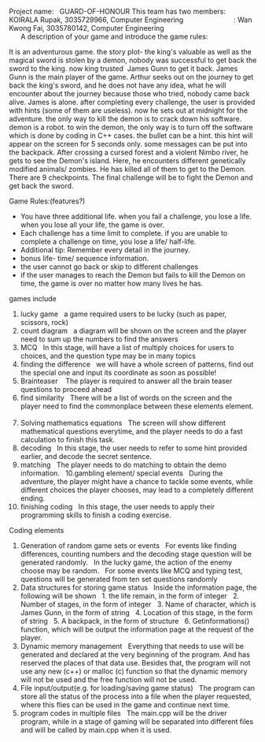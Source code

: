 Project name:   GUARD-OF-HONOUR
This team has two members: KOIRALA Rupak, 3035729966, Computer Engineering
                         : Wan Kwong Fai, 3035780142, Computer Engineering
                         
                         
A description of your game and introduce the game rules:

It is an adventurous game. the story plot- the king's valuable as well as the magical sword is stolen by a demon, nobody was successful to get back the sword to the king. now king trusted  James Gunn to get it back. James Gunn is the main player of the game. Arthur seeks out on the journey to get back the king's sword, and he does not have any idea, what he will encounter about the journey because those who tried, nobody came back alive. James is alone. after completing every challenge, the user is provided with hints (some of them are useless). now he sets out at midnight for the adventure. the only way to kill the demon is to crack down his software. demon is a robot. to win the demon, the only way is to turn off the software which is done by coding in C++ cases. the bullet can be a hint. this hint will appear on the screen for 5 seconds only. some messages can be put into the backpack. 
After crossing a cursed forest and a violent Nimbo river, he gets to see the Demon's island. Here, he encounters different genetically modified animals/ zombies. He has killed all of them to get to the Demon. There are 9 checkpoints. The final challenge will be to fight the Demon and get back the sword. 

Game Rules:(features?)
- You have three additional life. when you fail a challenge, you lose a life. when you lose all your life, the game is over.
- Each challenge has a time limit to complete. if you are unable to complete a challenge on time, you lose a life/ half-life.
- Additional tip: Remember every detail in the journey.
- bonus life- time/ sequence information. 
- the user cannot go back or skip to different challenges
- if the user manages to reach the Demon but fails to kill the Demon on time, the game is over no matter how many lives he has. 

games include
1. lucky game 
  a game required users to be lucky (such as paper, scissors, rock)
  
2. count diagram
  a diagram will be shown on the screen and the player need to sum up the numbers to find the answers
  
3. MCQ
  In this stage, will have a list of multiply choices for users to choices, and the question type may be in many topics
  
4. finding the difference
  we will have a whole screen of patterns, find out the special one and input its coordinate as soon as possible!
  
5. Brainteaser    The player is required to answer all the brain teaser questions to proceed ahead
  
6. find similarity
  There will be a list of words on the screen and the player need to find the commonplace between these elements element.
  
7. Solving mathematics equations
  The screen will show different mathematical questions everytime, and the player needs to do a fast calculation to finish this task.
  
8. decoding
  In this stage, the user needs to refer to some hint provided earlier, and decode the secret sentence.
  
9. matching
  The player needs to do matching to obtain the demo information.
  
10.gambling element/ special events
  During the adventure, the player might have a chance to tackle some events, while different choices the player chooses, may lead to a completely different ending.
  
11. finishing coding
  In this stage, the user needs to apply their programming skills to finish a coding exercise.



Coding elements

1. Generation of random game sets or events
  For events like finding differences, counting numbers and the decoding stage question will be generated randomly.
  In the lucky game, the action of the enemy choose may be random.
  For some events like MCQ and typing test, questions will be generated from ten set questions randomly
  
2. Data structures for storing game status
  Inside the information page, the following will be shown
  1. the life remain, in the form of integer
  2. Number of stages, in the form of integer
  3. Name of character, which is James Gunn, in the form of string
  4. Location of this stage, in the form of string
  5. A backpack, in the form of structure 
  6. Getinformations() function, which will be output the information page at the request of the player.
  
3. Dynamic memory management
  Everything that needs to use will be generated and declared at the very beginning of the program. And has reserved the places of that data use. Besides that, the program will not use any new (c++) or malloc (c) function so that the dynamic memory will not be used and the free function will not be used.
  
4. File input/output(e.g. for loading/saving game status)
  The program can store all the status of the process into a file when the player requested, where this flies can be used in the game and continue next time.
  
5. program codes in multiple files
  The main.cpp will be the driver program, while in a stage of gaming will be separated into different files and will be called by main.cpp when it is used.
